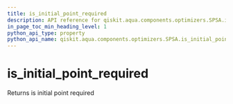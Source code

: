 ```yaml
---
title: is_initial_point_required
description: API reference for qiskit.aqua.components.optimizers.SPSA.is_initial_point_required
in_page_toc_min_heading_level: 1
python_api_type: property
python_api_name: qiskit.aqua.components.optimizers.SPSA.is_initial_point_required
---
```


# is\_initial\_point\_required

Returns is initial point required

